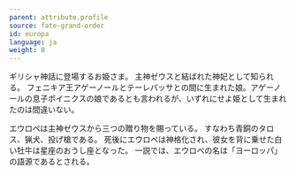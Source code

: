 ```yaml
---
parent: attribute.profile
source: fate-grand-order
id: europa
language: ja
weight: 0
---
```


ギリシャ神話に登場するお姫さま。
主神ゼウスと結ばれた神妃として知られる。
フェニキア王アゲーノールとテーレパッサとの間に生まれた娘。アゲーノールの息子ポイニクスの娘であるとも言われるが、いずれにせよ姫として生まれたのは間違いない。

エウロペは主神ゼウスから三つの贈り物を賜っている。
すなわち青銅のタロス、猟犬、投げ槍である。
死後にエウロペは神格化され、彼女を背に乗せた白い牡牛は星座のおうし座となった。
一説では、エウロペの名は「ヨーロッパ」の語源であるとされる。
